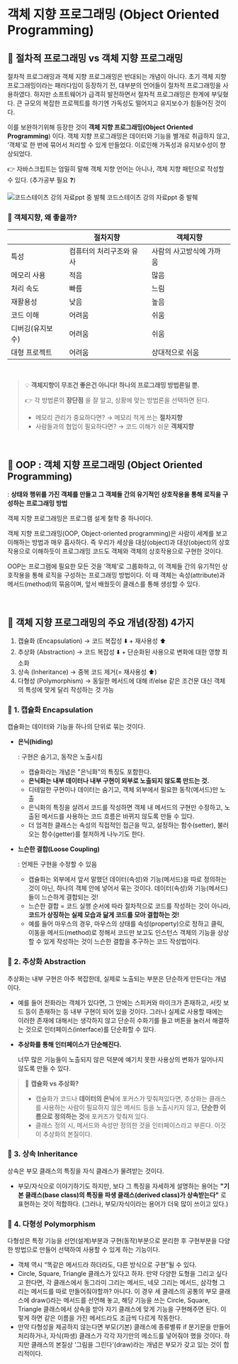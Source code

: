 # 객체 지향 프로그래밍 (Object Oriented Programming)


## 📌 절차적 프로그래밍 vs 객체 지향 프로그래밍

절차적 프로그래밍과 객체 지향 프로그래밍은 반대되는 개념이 아니다. 초기 객체 지향 프로그래밍이라는 패러다임이 등장하기 전, 대부분의 언어들이 절차적 프로그래밍을 사용하였다. 하지만 소프트웨어가 급격히 발전하면서 절차적 프로그래밍은 한계에 부딪혔다. 큰 규모의 복잡한 프로젝트를 하기엔 가독성도 떨어지고 유지보수가 힘들어진 것이다. 

이를 보완하기위해 등장한 것이 **객체 지향 프로그래밍(Object Oriented Programming**) 이다. 객체 지향 프로그래밍은 데이터와 기능을 별개로 취급하지 않고, ‘객체’로 한 번에 묶어서 처리할 수 있게 만들었다. 이로인해 가독성과 유지보수성이 향상되었다.

👉 자바스크립트는 엄밀히 말해 객체 지향 언어는 아니나, 객체 지향 패턴으로 작성할 수 있다. (추가공부 필요 ❓)

![코드스테이츠 강의 자료ppt 중 발췌](https://user-images.githubusercontent.com/89282099/173228937-4d6a7efb-2f5e-4651-9698-5cd40a184464.png)
코드스테이츠 강의 자료ppt 중 발췌


### 🧩 객체지향, 왜 좋을까?
|  | 절차지향 | 객체지향 |
| --- | --- | --- |
| 특성 | 컴퓨터의 처리구조와 유사 | 사람의 사고방식에 가까움 |
| 메모리 사용 | 적음 | 많음 |
| 처리 속도 | 빠름 | 느림 |
| 재활용성 | 낮음 | 높음 |
| 코드 이해 | 어려움 | 쉬움 |
| 디버깅(유지보수) | 어려움 | 쉬움 |
| 대형 프로젝트 | 어려움 | 상대적으로 쉬움 |

<br/>

> 💡 **객체지향이 무조건 좋은건 아니다! 하나의 프로그래밍 방법론일 뿐.**
>
>    👉 각 방법론의 **장단점** 을 잘 알고, 상황에 맞는 방법론을 선택하면 된다.
> - 메모리 관리가 중요하다면? → 메모리 적게 쓰는 **절차지향**
> - 사람들과의 협업이 필요하다면? → 코드 이해가 쉬운 **객체지향**

<br/>

## 📌 OOP : 객체 지향 프로그래밍 (Object Oriented Programming)

: **상태와 행위를 가진 객체를 만들고 그 객체들 간의 유기적인 상호작용을 통해 로직을 구성하는 프로그래밍 방법**

객체 지향 프로그래밍은 프로그램 설계 철학 중 하나이다. 

객체 지향 프로그래밍(OOP, Object-oriented programming)은 사람이 세계를 보고 이해하는 방법과 매우 흡사하다. 즉 우리가 세상을 대상(object)과 대상(object)의 상호작용으로 이해하듯이 프로그래밍 코드도 객체와 객체의 상호작용으로 구현한 것이다.

OOP는 프로그램에 필요한 모든 것을 ‘객체'로 그룹화하고, 이 객체들 간의 유기적인 상호작용을 통해 로직을 구성하는 프로그래밍 방법이다. 이 때 객체는  속성(attribute)과 메서드(method)의 묶음이며, 앞서 배웠듯이 클래스를 통해 생성할 수 있다.

<br/>

## 📌 객체 지향 프로그래밍의 주요 개념(장점) 4가지

1. 캡슐화 (Encapsulation)   →  코드 복잡성 ⬇️ + 재사용성 ⬆️
2. 추상화 (Abstraction)   →  코드 복잡성 ⬇️ + 단순화된 사용으로 변화에 대한 영향 최소화
3. 상속 (Inheritance)   →  중복 코드 제거(= 재사용성 ⬆️)
4. 다형성 (Polymorphism)   → 동일한 메서드에 대해 if/else 같은 조건문 대신 객체의 특성에 맞게 달리 작성하는 것 가능

### 🧩 1. 캡슐화 Encapsulation

캡슐화는 데이터와 기능을 하나의 단위로 묶는 것이다.

- **은닉(hiding)**
    
    : 구현은 숨기고, 동작은 노출시킴
    
    - 캡슐화라는 개념은 "은닉화"의 특징도 포함한다.
    - **은닉화는 내부 데이터나 내부 구현이 외부로 노출되지 않도록 만드는 것.**
    - 디테일한 구현이나 데이터는 숨기고, 객체 외부에서 필요한 동작(메서드)만 노출
    - 은닉화의 특징을 살려서 코드를 작성하면 객체 내 메서드의 구현만 수정하고, 노출된 메서드를 사용하는 코드 흐름은 바뀌지 않도록 만들 수 있다.
    - 더 엄격한 클래스는 속성의 직접적인 접근을 막고, 설정하는 함수(setter), 불러오는 함수(getter)를 철저하게 나누기도 한다.
- **느슨한 결합(Loose Coupling)**
    
    : 언제든 구현을 수정할 수 있음
    
    - 캡슐화는 외부에서 앞서 말했던 데이터(속성)와 기능(메서드)을 따로 정의하는 것이 아닌, 하나의 객체 안에 넣어서 묶는 것이다. 데이터(속성)와 기능(메서드)들이 느슨하게 결합되는 것!
    - 느슨한 결합 = 코드 실행 순서에 따라 절차적으로 코드를 작성하는 것이 아니라, **코드가 상징하는 실제 모습과 닮게 코드를 모아 결합하는 것!**
    - 예를 들어 마우스의 경우, 마우스의 상태를 속성(property)으로 정하고 클릭, 이동을 메서드(method)로 정해서 코드만 보고도 인스턴스 객체의 기능을 상상할 수 있게 작성하는 것이 느슨한 결합을 추구하는 코드 작성법이다.

### 🧩 2. 추상화 Abstraction

추상화는 내부 구현은 아주 복잡한데, 실제로 노출되는 부분은 단순하게 만든다는 개념이다.

- 예를 들어 전화라는 객체가 있다면, 그 안에는 스피커와 마이크가 존재하고, 서킷 보드 등이 존재하는 등 내부 구현이 되어 있을 것이다. 그러나 실제로 사용할 때에는 이러한 존재에 대해서는 생각하지 않고 단순히 수화기를 들고 버튼을 눌러서 해결하는 것으로 인터페이스(interface)를 단순화할 수 있다.
- **추상화를 통해 인터페이스가 단순해진다.**
    
    너무 많은 기능들이 노출되지 않은 덕분에 예기치 못한 사용상의 변화가 일어나지 않도록 만들 수 있다.
    

> 🤔 **캡슐화 vs 추상화?**
> 
> - 캡슐화가 코드나 **데이터의 은닉**에 포커스가 맞춰져있다면, 추상화는 클래스를 사용하는 사람이 필요하지 않은 메서드 등을 노출시키지 않고, **단순한 이름으로 정의하는 것**에 포커즈가 맞춰져 있다.
> - 클래스 정의 시, 메서드와 속성만 정의한 것을 인터페이스라고 부른다. 이것이 추상화의 본질이다.


### 🧩 3. 상속 Inheritance

상속은 부모 클래스의 특징을 자식 클래스가 물려받는 것이다.

- 부모/자식으로 이야기하기도 하지만, 보다 그 특징을 자세하게 설명하는 용어는  **"기본 클래스(base class)의 특징을 파생 클래스(derived class)가 상속받는다"** 로 표현하는 것이 적합하다. (그러나, 부모/자식이라는 용어가 더욱 많이 쓰이고 있다.)
    

### 🧩 4. 다형성 Polymorphism

다형성은 특정 기능을 선언(설계)부분과 구현(동작)부분으로 분리한 후 구현부분을 다양한 방법으로 만들어 선택하여 사용할 수 있게 하는 기능이다.

- 객체 역시 “똑같은 메서드라 하더라도, 다른 방식으로 구현”될 수 있다.
- Circle, Square, Triangle 클래스가 있다고 하자. 만약 다양한 도형을 그리고 싶다고 한다면, 각 클래스에서 동그라미 그리는 메서드, 네모 그리는 메서드, 삼각형 그리는 메서드를 따로 만들어줘야할까? 아니다. 이 경우 세 클레스의 공통의 부모 클래스에 draw()라는 메서드를 선언해 놓고, 해당 기능을 쓰는 Circle, Square, Triangle 클래스에서 상속을 받아 자기 클래스에 맞게 기능을 구현해주면 된다. 이렇게 하면 같은 이름을 가진 메서드라도 조금씩 다르게 작동한다.
- 만약 다형성을 제공하지 않는다면 부모(기본) 클래스에 종류별류 if 분기문을 만들어 처리하거나, 자식(파생) 클래스가 각각 자기만의 메소드를 넣어줘야 했을 것이다. 하지만 클래스의 본질상 ‘그림을 그린다'(draw)라는 개념은 부모가 갖고 있는 것이 합리적이다.
